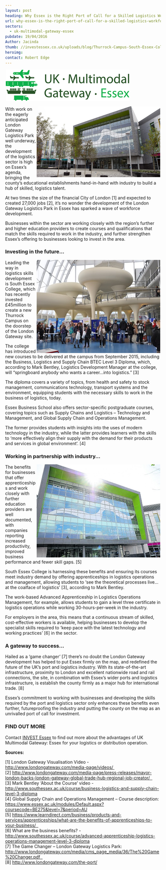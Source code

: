 ```yaml
---
layout: post
heading: Why Essex is the Right Port of Call for a Skilled Logistics Workforce
url: why-essex-is-the-right-port-of-call-for-a-skilled-logistics-workforce
sectors:
  - uk-multimodal-gateway-essex 
pubdate: 19/04/2016
Author: Jacinda
thumb: //investessex.co.uk/uploads/blog/Thurrock-Campus-South-Essex-College_mini.jpg
heroimg: 
contact: Robert Edge
---
```

<p><img alt='UK multimodal gateway' src='../uploads/blog/Picture4_400.png' style='width: 400px; height: 101px; margin-left: 2px; margin-right: 2px;'/></p><p><img alt='South Essex College’s £45 Million Thurrock Campus' src='../uploads/blog/Thurrock-Campus-South-Essex-College_700.jpg' style='width: 400px; height: 228px; margin-left: 2px; margin-right: 2px; float: right;'/>With work on the eagerly anticipated London Gateway Logistics Park well underway, the development of the logistics sector is high on Essex’s agenda, bringing the county’s educational establishments hand-in-hand with industry to build a hub of skilled, logistics talent.</p><p>At two times the size of the financial City of London [1] and expected to created 27,000 jobs [2], it’s no wonder the development of the London Gateway Logistics Park in Essex has sparked a wave of workforce development.</p><p>Businesses within the sector are working closely with the region’s further and higher education providers to create courses and qualifications that match the skills required to work in the industry, and further strengthen Essex’s offering to businesses looking to invest in the area.</p><h3>Investing in the future…</h3><p><img alt='South Essex College's £45 Million Thurrock Campus' src='../uploads/blog/dsc_0122_400.jpg' style='line-height: 20.8px; width: 400px; height: 300px; margin-left: 2px; margin-right: 2px; float: right;'/></p><p>Leading the way in logistics skills development is South Essex College, which has recently invested £45million to create a new Thurrock Campus on the doorstep of the London Gateway site.</p><p>The college has introduced new courses to be delivered at the campus from September 2015, including the Business, Logistics and Supply Chain BTEC Level 3 Diploma, which, according to Mark Bentley, Logistics Development Manager at the college, will “springboard anybody who wants a career…into logistics.” [3]</p><p>The diploma covers a variety of topics, from health and safety to stock management, communications technology, transport systems and the environment, equipping students with the necessary skills to work in the business of logistics, today.</p><p>Essex Business School also offers sector-specific postgraduate courses, covering topics such as Supply Chains and Logistics – Technology and Management, and Global Supply Chain and Operations Management.</p><p>The former provides students with insights into the uses of modern technology in the industry, while the latter provides learners with the skills to ‘more effectively align their supply with the demand for their products and services in global environment’. [4]</p><h3>Working in partnership with industry…</h3><p><img alt='South Essex College's £45 Million Thurrock Campus' src='../uploads/blog/BA98802_042_PW_COLLEGE_400.jpg' style='width: 400px; height: 300px; margin-left: 2px; margin-right: 2px; float: right;'/>The benefits for businesses that offer apprenticeships and work closely with further education providers are well documented, with companies reporting increased productivity, improved business performance and fewer skill gaps. [5]</p><p>South Essex College is harnessing these benefits and ensuring its courses meet industry demand by offering apprenticeships in logistics operations and management, allowing students to ‘see the theoretical processes live…at the coalface of logistics’ [3], according to Mark Bentley.</p><p>The work-based Advanced Apprenticeship in Logistics Operations Management, for example, allows students to gain a level three certificate in logistics operations while working 30-hours-per-week in the industry.</p><p>For employers in the area, this means that a continuous stream of skilled, cost-effective workers is available, helping businesses to develop the specialist skills required to ‘keep pace with the latest technology and working practices’ [6] in the sector.</p><h3>A gateway to success…</h3><p>Hailed as a ‘game changer’ [7] there’s no doubt the London Gateway development has helped to put Essex firmly on the map, and redefined the future of the UK’s port and logistics industry. With its state-of-the-art infrastructure, proximity to London and excellent nationwide road and rail connections, the site, in combination with Essex’s wider ports and logistics infrastructure, is establish the county firmly as a major hub for international trade. [8]</p><p>Essex’s commitment to working with businesses and developing the skills required by the port and logistics sector only enhances these benefits even further, futureproofing the industry and putting the county on the map as an unrivalled port of call for investment.</p><h3>FIND OUT MORE</h3><p>Contact <a href='../index.html' target='_blank'>INVEST Essex</a> to find out more about the advantages of UK Multimodal Gateway: Essex for your logistics or distribution operation.</p><p><strong>Sources:</strong></p><p>[1] London Gateway Visualisation Video - <a href='http://www.londongateway.com/media-page/videos/'>http://www.londongateway.com/media-page/videos/</a><a href='http://www.londongateway.com/media-page/videos/' target='_blank'> </a> <br/>[2] <a href='http://www.londongateway.com/media-page/press-releases/mayor-london-backs-london-gateway-global-trade-hub-regional-job-creator/'>http://www.londongateway.com/media-page/press-releases/mayor-london-backs-london-gateway-global-trade-hub-regional-job-creator/</a><a href='http://www.londongateway.com/media-page/press-releases/mayor-london-backs-london-gateway-global-trade-hub-regional-job-creator/' target='_blank'>  </a><br/>[3] Mark Bentley ‘About the Course’ video - <a href='http://www.southessex.ac.uk/course/business-logistics-and-supply-chain-level-3-diploma' target='_blank'>http://www.southessex.ac.uk/course/business-logistics-and-supply-chain-level-3-diploma</a>  <br/>[4] Global Supply Chain and Operations Management – Course description: <a href='https://www.essex.ac.uk/modules/Default.aspx?coursecode=BE275&amp;level=7&amp;period=AU' target='_blank'>https://www.essex.ac.uk/modules/Default.aspx?coursecode=BE275&amp;level=7&amp;period=AU</a><br/>[5] <a href='https://www.learndirect.com/business/products-and-services/apprenticeships/what-are-the-benefits-of-apprenticeships-to-your-business/'>https://www.learndirect.com/business/products-and-services/apprenticeships/what-are-the-benefits-of-apprenticeships-to-your-business/</a><a href='https://www.learndirect.com/business/products-and-services/apprenticeships/what-are-the-benefits-of-apprenticeships-to-your-business/' target='_blank'>  </a><br/>[6] What are the business benefits? -<a href='http://http://www.southessex.ac.uk/course/advanced-apprenticeship-logistics-operations-management-level-3-diploma' target='_blank'> </a><a href='http://www.southessex.ac.uk/course/advanced-apprenticeship-logistics-operations-management-level-3-diploma'>http://www.southessex.ac.uk/course/advanced-apprenticeship-logistics-operations-management-level-3-diploma</a><br/>[7] The Game Changer – London Gateway Logistics Park: <a href='http://http://www.londongateway.com/media/cms_page_media/36/The%20Game%20Changer.pdf' target='_blank'> </a><a href='http://www.londongateway.com/media/cms_page_media/36/The%20Game%20Changer.pdf'>http://www.londongateway.com/media/cms_page_media/36/The%20Game%20Changer.pdf</a><a href='http://http://www.londongateway.com/media/cms_page_media/36/The%20Game%20Changer.pdf' target='_blank'>  </a><br/>[8] <a href='http://www.londongateway.com/the-port/' target='_blank'>http://www.londongateway.com/the-port/</a></p>